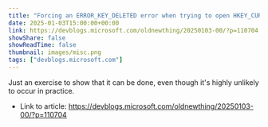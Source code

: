 ```yaml
---
title: "Forcing an ERROR_KEY_DELETED error when trying to open HKEY_CURRENT_USER\Software"
date: 2025-01-03T15:00:00+00:00
link: https://devblogs.microsoft.com/oldnewthing/20250103-00/?p=110704
showShare: false
showReadTime: false
thumbnail: images/misc.png
tags: ["devblogs.microsoft.com"]
---
```

Just an exercise to show that it can be done, even though it's highly unlikely to occur in practice.

- Link to article: https://devblogs.microsoft.com/oldnewthing/20250103-00/?p=110704